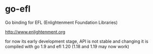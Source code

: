 # go-efl
Go binding for EFL (Enlightenment Foundation Libraries)

http://www.enlightenment.org


for now its early development stage, API is not stable and changing
it is compiled with go 1.9 and efl 1.20 (1.18 and 1.19 may now work)
